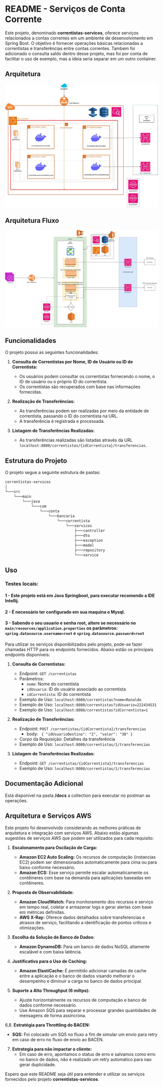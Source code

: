 # README - Serviços de Conta Corrente

Este projeto, denominado **correntistas-servicos**, oferece serviços relacionados a contas correntes em um ambiente de desenvolvimento em Spring Boot. O objetivo é fornecer operações básicas relacionadas a correntistas e transferências entre contas correntes.
Tambem foi adicionado o consulta saldo dentro desse projeto, mas foi por conta de facilitar o uso de exemplo, mas a ideia seria separar em um outro container.

## Arquitetura
![Arqutetura](arquitetura.jpg)

## Arquitetura Fluxo
![Arqutetura](fluxo.jpg)


## Funcionalidades

O projeto possui as seguintes funcionalidades:

1. **Consulta de Correntistas por Nome, ID de Usuário ou ID de Correntista:**
   - Os usuários podem consultar os correntistas fornecendo o nome, o ID de usuário ou o próprio ID do correntista.
   - Os correntistas são recuperados com base nas informações fornecidas.

2. **Realização de Transferências:**
   - As transferências podem ser realizadas por meio da entidade de correntista, passando o ID do correntista na URL.
   - A transferência é registrada e processada.

3. **Listagem de Transferências Realizadas:**
   - As transferências realizadas são listadas através da URL `localhost:8080/correntistas/{idCorrentista}/transferencias`.

## Estrutura do Projeto

O projeto segue a seguinte estrutura de pastas:
```plaintext
correntistas-servicos
│   
└───src
    └───main
        └───java
            └───com
                └───conta
                    └───bancaria
                        └───correntista
                            └───servicos
                                ├───controller
                                ├───dto
                                ├───exception
                                ├───model
                                ├───repository
                                └───service
```

## Uso

### Testes locais: 
#### 1 - Este projeto está em Java Springboot, para executar recomendo a IDE Intellij. 
#### 2 - É necessário ter configurado em sua maquina o Mysql.
#### 3 - Sabendo o seu usuario e senha root, altere se necessário no `main/resources/application.properties` os parâmetros: `spring.datasource.username=root` e `spring.datasource.password=root`
Para utilizar os serviços disponibilizados pelo projeto, pode-se fazer chamadas HTTP para os endpoints fornecidos. Abaixo estão os principais endpoints disponíveis:

1. **Consulta de Correntistas:**
   - Endpoint: `GET /correntistas`
   - Parâmetros:
      - `nome`: Nome do correntista
      - `idUsuario`: ID do usuário associado ao correntista
      - `idCorrentista`: ID do correntista
   - Exemplo de Uso: `localhost:8080/correntistas?nome=Ronaldo`
   - Exemplo de Uso: `localhost:8080/correntistas?idUsuario=222434531`
   - Exemplo de Uso: `localhost:8080/correntistas?idCorrentista=1`

2. **Realização de Transferências:**
   - Endpoint: `POST /correntistas/{idCorrentista}/transferencias`
     - body:
        `` {
       "idUsuarioDestino": "2",
       "valor": "30"
       }``
   - Corpo da Requisição: Detalhes da transferência
   - Exemplo de Uso: `localhost:8080/correntistas/1/transferencias`

3. **Listagem de Transferências Realizadas:**
   - Endpoint: `GET /correntistas/{idCorrentista}/transferencias`
   - Exemplo de Uso: `localhost:8080/correntistas/1/transferencias`

## Documentação Adicional

Está disponivel na pasta **/docs** a collection para executar no postman as operações. 

## Arquitetura e Serviços AWS

Este projeto foi desenvolvido considerando as melhores práticas de arquitetura e integração com serviços AWS. Abaixo estão algumas sugestões de serviços AWS que podem ser utilizados para cada requisito:

1. **Escalonamento para Oscilação de Carga:**
   - **Amazon EC2 Auto Scaling:** Os recursos de computação (instancias EC2) podem ser dimensionados automaticamente para cima ou para baixo conforme necessário.
   - **Amazon ECS:** Esse serviço permite escalar automaticamente os contêineres com base na demanda para aplicações baseadas em contêineres.

2. **Proposta de Observabilidade:**
   - **Amazon CloudWatch:** Para monitoramento dos recursos e serviço em tempo real, coletar e armazenar logs e gerar alertas com base em métricas definidas.
   - **AWS X-Ray:** Oferece dados detalhados sobre transferencias e atrasos de serviço, facilitando a identificação de pontos críticos e otimizações.

3. **Escolha da Solução de Banco de Dados:**
   - **Amazon DynamoDB:** Para um banco de dados NoSQL altamente escalável e com baixa latência.

4. **Justificativa para o Uso de Caching:**
   - **Amazon ElastiCache:** É permitido adicionar camadas de cache entre a aplicação e o banco de dados visando melhorar o desempenho e diminuir a carga no banco de dados principal.

5. **Suporte a Alto Throughput (6 miltps):**
   - Ajuste horizontalmente os recursos de computação e banco de dados conforme necessário.
   - Use Amazon SQS para separar e processar grandes quantidades de mensagens de forma assíncrona.

6,8. **Estratégia para Throttling do BACEN:**
- **SQS:** Foi colocado um SQS no fluxo a fim de simular um envio para retry em caso de erro no fluxo de envio ao BACEN.

7. **Estrategia para não impactar o cliente:**
   - Em caso de erro, apontamos o status de erro e salvamos como erro no banco de dados, não é realizado um retry automatico para nao gerar duplicidade.

Espero que este README seja útil para entender e utilizar os serviços fornecidos pelo projeto **correntistas-servicos**. 